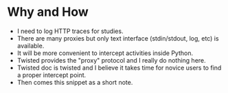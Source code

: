 # Why and How

   * I need to log HTTP traces for studies.
   * There are many proxies but only text interface (stdin/stdout, log, etc) is available.
   * It will be more convenient to intercept activities inside Python.
   * Twisted provides the "proxy" protocol and I really do nothing here.
   * Twisted doc is twisted and I believe it takes time for novice users to find a proper intercept point.
   * Then comes this snippet as a short note.

